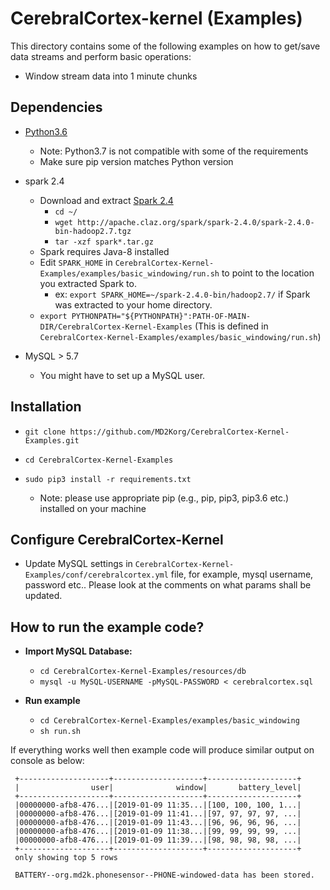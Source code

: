 # CerebralCortex-kernel (Examples)
This directory contains some of the following examples on how to get/save data streams and perform basic operations:

* Window stream data into 1 minute chunks

## Dependencies
* [Python3.6](https://www.python.org/downloads/release/python-360/) 
    - Note: Python3.7 is not compatible with some of the requirements
    - Make sure pip version matches Python version 
* spark 2.4
    - Download and extract [Spark 2.4](https://spark.apache.org/downloads.html)
        - `cd ~/`
        - `wget http://apache.claz.org/spark/spark-2.4.0/spark-2.4.0-bin-hadoop2.7.tgz` 
        - `tar -xzf spark*.tar.gz`
    - Spark requires Java-8 installed
    - Edit `SPARK_HOME` in `CerebralCortex-Kernel-Examples/examples/basic_windowing/run.sh` to point to the location you extracted Spark to.
	    - ex: `export SPARK_HOME=~/spark-2.4.0-bin/hadoop2.7/` if Spark was extracted to your home directory.
	- `export PYTHONPATH="${PYTHONPATH}":PATH-OF-MAIN-DIR/CerebralCortex-Kernel-Examples` (This is defined in `CerebralCortex-Kernel-Examples/examples/basic_windowing/run.sh`)

* MySQL > 5.7
    - You might have to set up a MySQL user. 

## Installation

* `git clone https://github.com/MD2Korg/CerebralCortex-Kernel-Examples.git`
 
* `cd CerebralCortex-Kernel-Examples`

* `sudo pip3 install -r requirements.txt`

    - Note: please use appropriate pip (e.g., pip, pip3, pip3.6 etc.) installed on your machine 

 
## Configure CerebralCortex-Kernel
* Update MySQL settings in `CerebralCortex-Kernel-Examples/conf/cerebralcortex.yml` file, for example, mysql username, password etc.. Please look at the comments on what params shall be updated.

## How to run the example code?
* **Import MySQL Database:**
    - `cd CerebralCortex-Kernel-Examples/resources/db`
    - `mysql -u MySQL-USERNAME -pMySQL-PASSWORD < cerebralcortex.sql `

* **Run example**    
    - `cd CerebralCortex-Kernel-Examples/examples/basic_windowing`
    - `sh run.sh`

If everything works well then example code will produce similar output on console as below:

``` 
 +--------------------+--------------------+--------------------+
 |                user|              window|       battery_level|
 +--------------------+--------------------+--------------------+
 |00000000-afb8-476...|[2019-01-09 11:35...|[100, 100, 100, 1...|
 |00000000-afb8-476...|[2019-01-09 11:41...|[97, 97, 97, 97, ...|
 |00000000-afb8-476...|[2019-01-09 11:43...|[96, 96, 96, 96, ...|
 |00000000-afb8-476...|[2019-01-09 11:38...|[99, 99, 99, 99, ...|
 |00000000-afb8-476...|[2019-01-09 11:39...|[98, 98, 98, 98, ...|
 +--------------------+--------------------+--------------------+
 only showing top 5 rows
 
 BATTERY--org.md2k.phonesensor--PHONE-windowed-data has been stored.
```
